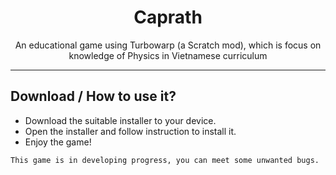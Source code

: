 <h1 align="center">Caprath</h1>

<p align="center">An educational game using Turbowarp (a Scratch mod), which is focus on knowledge of Physics in Vietnamese curriculum</p>
<hr>

## Download / How to use it?

-   Download the suitable installer to your device.
-   Open the installer and follow instruction to install it.
-   Enjoy the game!

```
This game is in developing progress, you can meet some unwanted bugs. 
```
